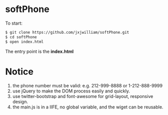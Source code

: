# softPhone

To start:
```bash
$ git clone https://github.com/jxjwilliam/softPhone.git
$ cd softPhone
$ open index.html
```

The entry point is the <strong>index.html</strong>


Notice
=======
1. the phone number must be valid: e.g. 212-999-8888 or 1-212-888-9999
1. use jQuery to make the DOM process easily and quickly.
1. use twitter-bootstrap and font-awesome for grid-layout, responsive design.
1. the main.js is in a IIFE, no global variable, and the wiget can be reusable.
